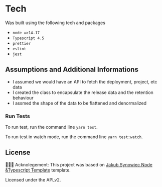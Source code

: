 # Tech
Was built using the following tech and packages
- `node =>14.17`
- `Typescript 4.5`
- `prettier`
- `eslint`
- `jest`



## Assumptions and Additional Informations
- I assumed we would have an API to fetch the deployment, project, etc data
- I created the class to encapsulate the release data and the retention behaviour
- I assmed the shape of the data to be flattened and denormalized 

### Run Tests

To run test, run the command line `yarn test`. 

To run test in watch mode, run the command line `yarn test:watch`. 


## License

👩🏻‍💻 Acknolegement: This project was based on [Jakub Synowiec Node &Typescript Template](https://github.com/jsynowiec/node-typescript-boilerplate) template.

Licensed under the APLv2.